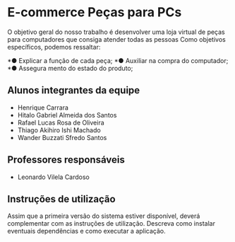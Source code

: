 # E-commerce Peças para PCs
O objetivo geral do nosso trabalho é desenvolver uma loja virtual de peças para computadores que consiga atender todas as pessoas
Como objetivos específicos, podemos ressaltar:

*●	Explicar a função de cada peça;
*●	Auxiliar na compra do computador;
*●	Assegura mento do estado do produto;

## Alunos integrantes da equipe

* Henrique Carrara
* Hitalo Gabriel Almeida dos Santos
* Rafael Lucas Rosa de Oliveira
* Thiago Akihiro Ishi Machado
* Wander Buzzati Sfredo Santos

## Professores responsáveis

* Leonardo Vilela Cardoso

## Instruções de utilização

Assim que a primeira versão do sistema estiver disponível, deverá complementar com as instruções de utilização. Descreva como instalar eventuais dependências e como executar a aplicação.
